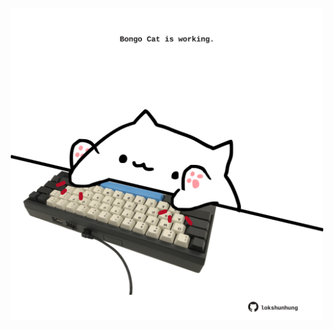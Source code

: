 <!-- built at 31/01/2021, 17:32:10 UTC -->
<p align="center">
  <img width="500" height="500" src="./ReadmeImage.svg">
</p>
